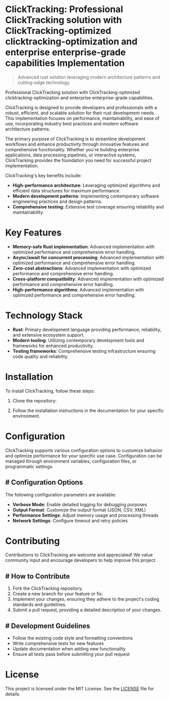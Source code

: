 <!-- fallback_ClickTracking_20250824104429_71240 -->

# ClickTracking: Professional ClickTracking solution with ClickTracking-optimized clicktracking-optimization and enterprise enterprise-grade capabilities Implementation
> Advanced rust solution leveraging modern architecture patterns and cutting-edge technology.

Professional ClickTracking solution with ClickTracking-optimized clicktracking-optimization and enterprise enterprise-grade capabilities.

ClickTracking is designed to provide developers and professionals with a robust, efficient, and scalable solution for their rust development needs. This implementation focuses on performance, maintainability, and ease of use, incorporating industry best practices and modern software architecture patterns.

The primary purpose of ClickTracking is to streamline development workflows and enhance productivity through innovative features and comprehensive functionality. Whether you're building enterprise applications, data processing pipelines, or interactive systems, ClickTracking provides the foundation you need for successful project implementation.

ClickTracking's key benefits include:

* **High-performance architecture**: Leveraging optimized algorithms and efficient data structures for maximum performance.
* **Modern development patterns**: Implementing contemporary software engineering practices and design patterns.
* **Comprehensive testing**: Extensive test coverage ensuring reliability and maintainability.

# Key Features

* **Memory-safe Rust implementation**: Advanced implementation with optimized performance and comprehensive error handling.
* **Async/await for concurrent processing**: Advanced implementation with optimized performance and comprehensive error handling.
* **Zero-cost abstractions**: Advanced implementation with optimized performance and comprehensive error handling.
* **Cross-platform compatibility**: Advanced implementation with optimized performance and comprehensive error handling.
* **High-performance algorithms**: Advanced implementation with optimized performance and comprehensive error handling.

# Technology Stack

* **Rust**: Primary development language providing performance, reliability, and extensive ecosystem support.
* **Modern tooling**: Utilizing contemporary development tools and frameworks for enhanced productivity.
* **Testing frameworks**: Comprehensive testing infrastructure ensuring code quality and reliability.

# Installation

To install ClickTracking, follow these steps:

1. Clone the repository:


2. Follow the installation instructions in the documentation for your specific environment.

# Configuration

ClickTracking supports various configuration options to customize behavior and optimize performance for your specific use case. Configuration can be managed through environment variables, configuration files, or programmatic settings.

## # Configuration Options

The following configuration parameters are available:

* **Verbose Mode**: Enable detailed logging for debugging purposes
* **Output Format**: Customize the output format (JSON, CSV, XML)
* **Performance Settings**: Adjust memory usage and processing threads
* **Network Settings**: Configure timeout and retry policies

# Contributing

Contributions to ClickTracking are welcome and appreciated! We value community input and encourage developers to help improve this project.

## # How to Contribute

1. Fork the ClickTracking repository.
2. Create a new branch for your feature or fix.
3. Implement your changes, ensuring they adhere to the project's coding standards and guidelines.
4. Submit a pull request, providing a detailed description of your changes.

## # Development Guidelines

* Follow the existing code style and formatting conventions
* Write comprehensive tests for new features
* Update documentation when adding new functionality
* Ensure all tests pass before submitting your pull request

# License

This project is licensed under the MIT License. See the [LICENSE](https://github.com/Jennifercruz23/ClickTracking/blob/main/LICENSE) file for details.
